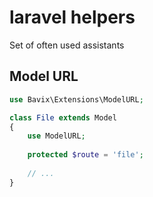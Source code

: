 # laravel helpers

Set of often used assistants

## Model URL

```php
use Bavix\Extensions\ModelURL;

class File extends Model
{
    use ModelURL;
    
    protected $route = 'file';
    
    // ...
}
```
